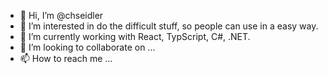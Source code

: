 - 👋 Hi, I’m @chseidler
- 👀 I’m interested in do the difficult stuff, so people can use in a easy way.
- 🌱 I’m currently working with React, TypScript, C#, .NET.
- 💞️ I’m looking to collaborate on ...
- 📫 How to reach me ...

<!---
chseidler/chseidler is a ✨ special ✨ repository because its `README.md` (this file) appears on your GitHub profile.
You can click the Preview link to take a look at your changes.
--->
